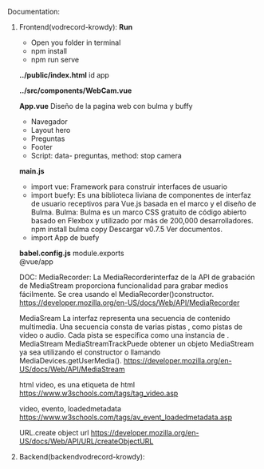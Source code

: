 Documentation:
1. 	Frontend(vodrecord-krowdy): 
	**Run**
	- Open you folder in terminal
	- npm install
	- npm run serve

	**../public/index.html**
		id app

	**../src/components/WebCam.vue**

	
	**App.vue**
	Diseño de la pagina web con bulma y buffy
	- Navegador
	- Layout hero
	- Preguntas
	- Footer
	- Script: data- preguntas, method: stop camera

	**main.js**
	- import vue: Framework para construir interfaces de usuario 
	- import buefy: Es una biblioteca liviana de componentes de interfaz de usuario receptivos para Vue.js basada en el marco y el diseño de Bulma.
	Bulma: Bulma es un marco CSS gratuito de código abierto basado en Flexbox y utilizado por más de 200,000 desarrolladores. npm install bulma copy Descargar v0.7.5 Ver documentos.
	- import App de buefy

	**babel.config.js**
		module.exports 	
		@vue/app

	DOC:
	MediaRecorder:
	La MediaRecorderinterfaz de la API de grabación de MediaStream proporciona funcionalidad para grabar medios fácilmente. Se crea usando el MediaRecorder()constructor.
	https://developer.mozilla.org/en-US/docs/Web/API/MediaRecorder

	MediaSream
	La interfaz representa una secuencia de contenido multimedia. Una secuencia consta de varias pistas , como pistas de video o audio. Cada pista se especifica como una instancia de . MediaStream MediaStreamTrackPuede obtener un objeto MediaStream ya sea utilizando el constructor o llamando MediaDevices.getUserMedia().
	https://developer.mozilla.org/en-US/docs/Web/API/MediaStream

	html
	video, es una etiqueta de html
	https://www.w3schools.com/tags/tag_video.asp

	video, evento, loadedmetadata
	https://www.w3schools.com/tags/av_event_loadedmetadata.asp

	URL.create object url
	https://developer.mozilla.org/en-US/docs/Web/API/URL/createObjectURL

2. 	Backend(backendvodrecord-krowdy):